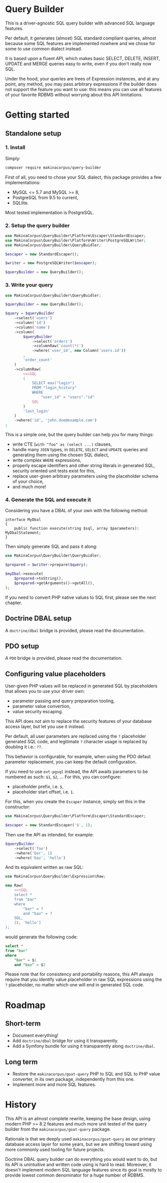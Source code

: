 # Query Builder

This is a driver-agnostic SQL query builder with advanced SQL language features.

Per default, it generates (almost) SQL standard compliant queries, almost
because some SQL features are implemented nowhere and we chose for some to
use common dialect instead.

It is based upon a fluent API, which makes basic SELECT, DELETE, INSERT,
UPDATE and MERGE queries easy to write, even if you don't really now SQL.

Under the hood, your queries are trees of Expression instances, and at any
point, any method, you may pass arbitrary expressions if the builder does
not support the feature you want to use: this means you can use all
features of your favorite RDBMS without worrying about this API limitations.

# Getting started

## Standalone setup

### 1. Install

Simply:

```sh
composer require makinacorpus/query-builder
```

First of all, you need to chose your SQL dialect, this package provides
a few implementations:

 - MySQL <= 5.7 and MySQL >= 8,
 - PostgreSQL from 9.5 to current,
 - SQLlite.

Most tested implementation is PostgreSQL.

### 2. Setup the query builder

```php
use MakinaCorpus\QueryBuilder\Platform\Escaper\StandardEscaper;
use MakinaCorpus\QueryBuilder\Platform\Writer\PostgreSQLWriter;
use MakinaCorpus\QueryBuilder\QueryBuidler;

$escaper = new StandardEscaper();

$writer = new PostgreSQLWriter($escaper);

$queryBuilder = new QueryBuilder();
```

### 3. Write your query

```php
use MakinaCorpus\QueryBuilder\QueryBuidler;

$queryBuilder = new QueryBuilder();

$query = $queryBuilder
    ->select('users')
    ->column('id')
    ->column('name')
    ->column(
        $queryBuilder
            ->select('orders')
            ->columnRaw('count(*)')
            ->where('user_id', new Column('users.id'))
        ,
        'order_count'
    )
    ->columnRaw(
        <<<SQL
        (
            SELECT max("login")
            FROM "login_history"
            WHERE
                "user_id" = "users"."id"
            SQL
        )
        'last_login'
    )
    ->where('id', 'john.doe@example.com')
;
```

This is a simple one, but the query builder can help you for many things:

 - write CTE (`with "foo" as (select ...)` clauses,
 - handle many `JOIN` types, in `DELETE`, `SELECT` and `UPDATE` queries and
   generating them using the chosen SQL dialect,
 - write complex `WHERE` expressions,
 - properly escape identifiers and other string literals in generated SQL,
   security oriented unit tests exist for this,
 - replace user-given arbitrary parameters using the placeholder schema of
   your choice,
 - and much more!

### 4. Generate the SQL and execute it

Considering you have a DBAL of your own with the following method:

```
interface MyDbal
{
    public function execute(string $sql, array $parameters): MyDbalStatement;
}
```

Then simply generate SQL and pass it along:

```php
use MakinaCorpus\QueryBuilder\QueryBuidler;

$prepared = $writer->prepare($query);

$myDbal->execute(
    $prepared->toString(),
    $prepared->getArguments()->getAll(),
);
```

If you need to convert PHP native values to SQL first, please see the
next chapter.

## Doctrine DBAL setup

A `doctrine/dbal` bridge is provided, please read the documentation.

## PDO setup

A `PDO` bridge is provided, please read the documentation.

## Configuring value placeholders

User-given PHP values will be replaced in generated SQL by placeholders
that allows you to use your driver own:

 - parameter passing and query preparation tooling,
 - parameter value convertion,
 - value security escaping.

This API does not aim to replace the security features of your database
access layer, but let you use it instead.

Per default, all user parameters are replaced using the `?` placeholder
generated SQL code, and legitimate `?` character usage is replaced by
doubling it i.e.: `??`.

This behavior is configurable, for example, when using the PDO defaut
parameter replacement, you can keep the default configuration.

If you need to use `ext-pgsql` instead, the API awaits parameters to
be numbered as such: `$1`, `$2`, ... For this, you can configure:

 - placeholder prefix, i.e. `$`,
 - placeholder start offset, i.e. `1`.

For this, when you create the `Escaper` instance, simply set this
in the constructor:

```php
use MakinaCorpus\QueryBuilder\Platform\Escaper\StandardEscaper;

$escaper = new StandardEscaper('$', 1);
```

Then use the API as intended, for example:

```php
$queryBuilder
    ->select('foo')
    ->where('bar', 1)
    ->where('baz', 'hello')
```

And its equivalent written as raw SQL:

```php
use MakinaCorpus\QueryBuilder\Expression\Raw;

new Raw(
    <<<SQL
    select *
    from "bar"
    where
        "bar" = ?
        and "baz" = ?
    SQL,
    [1, 'hello']
);
```

would generate the following code:

```sql
select *
from "bar"
where
    "bar" = $1
    and "baz" = $2
```

Please note that for consistency and portability reasons, this API always
require that you identify value placeholder in raw SQL expressions using the
`?` placeholder, no matter which one will end in generated SQL code.

# Roadmap

## Short-term

 - Document everything!
 - Add `doctrine/dbal` bridge for using it transparently.
 - Add a Symfony bundle for using it transparently along `doctrine/dbal`.

## Long term

 - Restore the `makinacorpus/goat-query` PHP to SQL and SQL to PHP value
   converter, in its own package, independently from this one.
 - Implement more and more SQL features.

# History

This API is an almost complete rewrite, keeping the base design, using modern
PHP >= 8.2 features and much more unit tested of the query builder from the
`makinacorpus/goat-query` package.

Rationale is that we deeply used `makinacorpus/goat-query` as our primary
database access layer for some years, but we are shifting toward using more
commonly used tooling for future projects.

Doctrine DBAL query builder can do everything you would want to do, but its
API is unintuitive and written code using is hard to read. Moreover, it
doesn't implement modern SQL language features since its goal is mostly to
provide lowest common denominator for a huge number of RDBMS.
